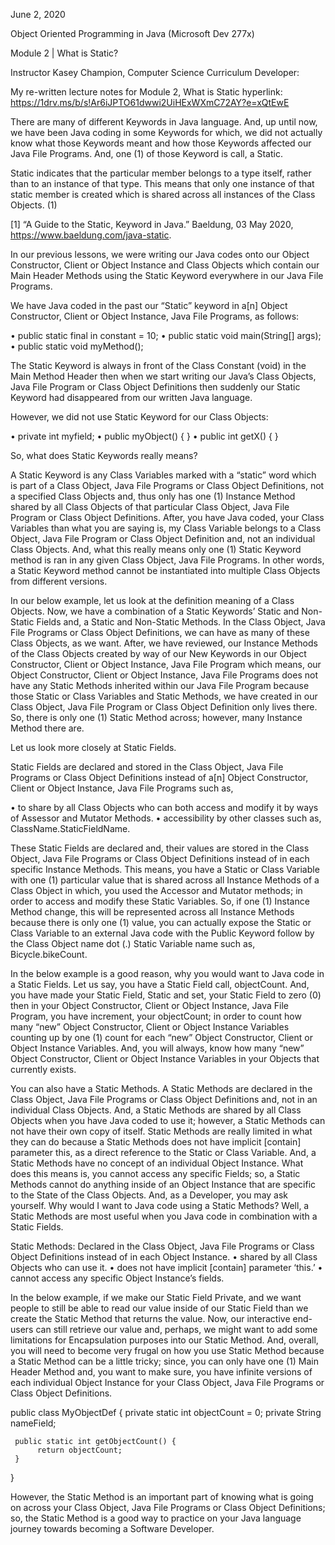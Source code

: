 June 2, 2020

Object Oriented Programming in Java (Microsoft Dev 277x)

Module 2 | What is Static?

Instructor Kasey Champion, Computer Science Curriculum Developer: 

My re-written lecture notes for Module 2, What is Static hyperlink:  https://1drv.ms/b/s!Ar6iJPTO61dwwi2UiHExWXmC72AY?e=xQtEwE


There are many of different Keywords in Java language.  And, up until now, we have been Java coding in some Keywords for which, we did not actually know what those Keywords meant and how those Keywords affected our Java File Programs. And, one (1) of those Keyword is call, a Static.  

Static indicates that the particular member belongs to a type itself, rather than to an instance of that type. This means that only one instance of that static member is created which is shared across all instances of the Class Objects. (1)

[1] “A Guide to the Static, Keyword in Java.” Baeldung, 
          03 May 2020, https://www.baeldung.com/java-static.

In our previous lessons, we were writing our Java codes onto our Object Constructor, Client or Object Instance and Class Objects which contain our Main Header Methods using the Static Keyword everywhere in our Java File Programs.

We have Java coded in the past our “Static” keyword in a[n] Object Constructor, Client or Object Instance, Java File Programs, as follows:

•             public static final in constant = 10;
•             public static void main(String[] args);
•             public static void myMethod();

The Static Keyword is always in front of the Class Constant (void) in the Main Method Header then when we start writing our Java’s Class Objects, Java File Program or Class Object Definitions then suddenly our Static Keyword had disappeared from our written Java language. 

However, we did not use Static Keyword for our Class Objects:

•             private int myfield;
•             public myObject() { }
•             public int getX() { }

So, what does Static Keywords really means?

A Static Keyword is any Class Variables marked with a “static” word which is part of a Class Object, Java File Programs or Class Object Definitions, not a specified Class Objects and, thus only has one (1) Instance Method shared by all Class Objects of that particular Class Object, Java File Program or Class Object Definitions. After, you have Java coded, your Class Variables than what you are saying is, my Class Variable belongs to a Class Object, Java File Program or Class Object Definition and, not an individual Class Objects.  And, what this really means only one (1) Static Keyword method is ran in any given Class Object, Java File Programs. In other words, a Static Keyword method cannot be instantiated into multiple Class Objects from different versions. 

In our below example, let us look at the definition meaning of a Class Objects.  Now, we have a combination of a Static Keywords’ Static and Non-Static Fields and, a Static and Non-Static Methods. In the Class Object, Java File Programs or Class Object Definitions, we can have as many of these Class Objects, as we want. After, we have reviewed, our Instance Methods of the Class Objects created by way of our New Keywords in our Object Constructor, Client or Object Instance, Java File Program which means, our Object Constructor, Client or Object Instance, Java File Programs does not have any Static Methods inherited within our Java File Program because those  Static or Class Variables and Static Methods, we have created in our Class Object, Java File Program or Class Object Definition only lives there. So, there is only one (1) Static Method across; however, many Instance Method there are. 

Let us look more closely at Static Fields.

Static Fields are declared and stored in the Class Object, Java File Programs or Class Object Definitions instead of a[n] Object Constructor, Client or Object Instance, Java File Programs such as, 

•             to share by all Class Objects who can both access and modify it by ways of Assessor and Mutator Methods.
•             accessibility by other classes such as, ClassName.StaticFieldName.

These Static Fields are declared and, their values are stored in the Class Object, Java File Programs or Class Object Definitions instead of in each specific Instance Methods.  This means, you have a Static or Class Variable with one (1) particular value that is shared across all Instance Methods of a Class Object in which, you used the Accessor and Mutator methods; in order to access and modify these Static Variables.  So, if one (1) Instance Method change, this will be represented across all Instance Methods because there is only one (1) value, you can actually expose the Static or Class Variable to an external Java code with the Public Keyword follow by the Class Object name dot (.)  Static Variable name such as, Bicycle.bikeCount. 






























In the below example is a good reason, why you would want to Java code in a Static Fields. Let us say, you have a Static Field call, objectCount. And, you have made your Static Field, Static and set, your Static Field to zero (0) then in your Object Constructor, Client or Object Instance, Java File Program, you have increment, your objectCount; in order to count how many “new” Object Constructor, Client or Object Instance Variables counting up by one (1) count for each “new” Object Constructor, Client or Object Instance Variables. And, you will always, know how many “new” Object Constructor, Client or Object Instance Variables in your Objects that currently exists.    

You can also have a Static Methods.  A Static Methods are declared in the Class Object, Java File Programs or Class Object Definitions and, not in an individual Class Objects.  And, a Static Methods are shared by all Class Objects when you have Java coded to use it; however, a Static Methods can not have their own copy of itself. Static Methods are really limited in what they can do because a Static Methods does not have implicit [contain] parameter this, as a direct reference to the Static or Class Variable.  And, a Static Methods have no concept of an individual Object Instance.  What does this means is, you cannot access any specific Fields; so, a Static Methods cannot do anything inside of an Object Instance that are specific to the State of the Class Objects.  And, as a Developer, you may ask yourself. Why would I want to Java code using a Static Methods? Well, a Static Methods are most useful when you Java code in combination with a Static Fields. 

Static Methods:
     Declared in the Class Object, Java File Programs or Class Object Definitions instead of in each Object Instance.
•             shared by all Class Objects who can use it.
•             does not have implicit [contain] parameter ‘this.’
•             cannot access any specific Object Instance’s fields.

In the below example, if we make our Static Field Private, and we want people to still be able to read our value inside of our Static Field than we create the Static Method that returns the value. Now, our interactive end-users can still retrieve our value and, perhaps, we might want to add some limitations for Encapsulation purposes into our Static Method. And, overall, you will need to become very frugal on how you use Static Method because a Static Method can be a little tricky; since, you can only have one (1) Main Header Method and, you want to make sure, you have infinite versions of each individual Object Instance for your Class Object, Java File Programs or Class Object Definitions.

public class MyObjectDef {
     private static int objectCount = 0;
     private String nameField;

     public static int getObjectCount() {
          return objectCount;
     }
}              

However, the Static Method is an important part of knowing what is going on across your Class Object, Java File Programs or Class Object Definitions; so, the Static Method is a good way to practice on your Java language journey towards becoming a Software Developer. 

